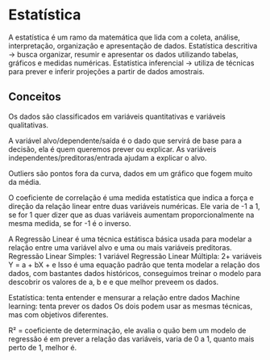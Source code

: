# Estatística
A estatística é um ramo da matemática que lida com a coleta, análise, interpretação, organização e apresentação de dados.
Estatística descritiva -> busca organizar, resumir e apresentar os dados utilizando tabelas, gráficos e medidas numéricas.
Estatística inferencial -> utiliza de técnicas para prever e inferir projeções a partir de dados amostrais.

## Conceitos
Os dados são classificados em variáveis quantitativas e variáveis qualitativas.

A variável alvo/dependente/saída é o dado que servirá de base para a decisão, ela é quem queremos prever ou explicar. As variáveis independentes/preditoras/entrada ajudam a explicar o alvo.

Outliers são pontos fora da curva, dados em um gráfico que fogem muito da média.

O coeficiente de correlação é uma medida estatística que indica a força e direção da relação linear entre duas variáveis numéricas. Ele varia de -1 a 1, se for 1 quer dizer que as duas variáveis aumentam proporcionalmente na mesma medida, se for -1 é o inverso.

A Regressão Linear é uma técnica estátisca básica usada para modelar a relação entre uma variável alvo e uma ou mais variáveis preditoras.
Regressão Linear Simples: 1 variável
Regressão Linear Múltipla: 2+ variáveis
Y = a + bX + e
Isso é uma equação padrão que tenta modelar a relação dos dados, com bastantes dados históricos, conseguimos treinar o modelo para descobrir os valores de a, b e e que melhor preveem os dados.

Estatística: tenta entender e mensurar a relação entre dados
Machine learning: tenta prever os dados
Os dois podem usar as mesmas técnicas, mas com objetivos diferentes.

R² = coeficiente de determinação, ele avalia o quão bem um modelo de regressão é em prever a relação das variáveis, varia de 0 a 1, quanto mais perto de 1, melhor é.